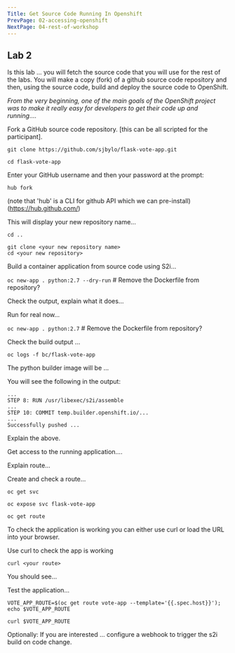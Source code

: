 ```yaml
---
Title: Get Source Code Running In Openshift
PrevPage: 02-accessing-openshift
NextPage: 04-rest-of-workshop
---
```


## Lab 2

Is this lab ... you will fetch the source code that you will use for the rest of the labs.  You will make a copy (fork) of a github source code repository and then, using the source code, build and deploy the source code to OpenShift. 

_From the very beginning, one of the main goals of the OpenShift project was to make it really easy for developers to get their code up and running...._

Fork a GitHub source code repository. [this can be all scripted for the participant]. 

```execute
git clone https://github.com/sjbylo/flask-vote-app.git
```

```execute
cd flask-vote-app
```

Enter your GitHub username and then your password at the prompt:

```execute 
hub fork
```

(note that 'hub' is a CLI for github API which we can pre-install) 
(https://hub.github.com/)

This will display your new repository name... 

```execute
cd ..
```

```
git clone <your new repository name>
cd <your new repository>
```

Build a container application from source code using S2i... 

``oc new-app . python:2.7 --dry-run`` # Remove the Dockerfile from repository?

Check the output, explain what it does... 

Run for real now...

``oc new-app . python:2.7``  # Remove the Dockerfile from repository?

Check the build output ...

``oc logs -f bc/flask-vote-app``

The python builder image will be ... 

You will see the following in the output:

```
...
STEP 8: RUN /usr/libexec/s2i/assemble
...
STEP 10: COMMIT temp.builder.openshift.io/...
...
Successfully pushed ...
```

Explain the above. 

Get access to the running application....

Explain route... 

Create and check a route...

```
oc get svc

oc expose svc flask-vote-app

oc get route
```

To check the application is working you can either use curl or load the URL into your browser.

Use curl to check the app is working

```
curl <your route>
```
You should see...

Test the application...

```
VOTE_APP_ROUTE=$(oc get route vote-app --template='{{.spec.host}}'); echo $VOTE_APP_ROUTE

curl $VOTE_APP_ROUTE 
```

Optionally: If you are interested ... configure a webhook to trigger the s2i build on code change. 

<get instructions fot this>


